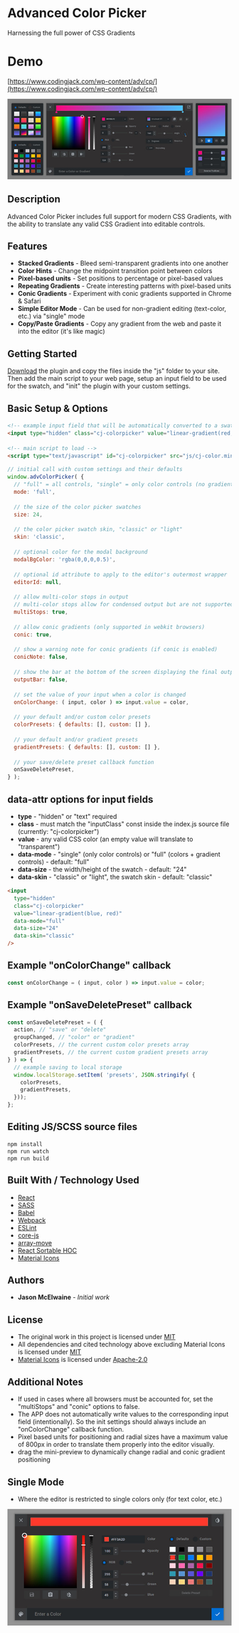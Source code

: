 # Advanced Color Picker
Harnessing the full power of CSS Gradients

# Demo
[https://www.codingjack.com/wp-content/adv/cp/](https://www.codingjack.com/wp-content/adv/cp/)

![Screenshot of the Color Picker Editor in Full Mode](/screenshot.jpg)

## Description

Advanced Color Picker includes full support for modern CSS Gradients, with the ability to translate any valid CSS Gradient into editable controls.

## Features

* **Stacked Gradients** - Bleed semi-transparent gradients into one another
* **Color Hints** - Change the midpoint transition point between colors
* **Pixel-based units** - Set positions to percentage or pixel-based values 
* **Repeating Gradients** - Create interesting patterns with pixel-based units
* **Conic Gradients** - Experiment with conic gradients supported in Chrome & Safari
* **Simple Editor Mode** - Can be used for non-gradient editing (text-color, etc.) via "single" mode
* **Copy/Paste Gradients** - Copy any gradient from the web and paste it into the editor (it's like magic)

## Getting Started

[Download](https://github.com/CodingJack/Advanced-Color-Picker/raw/master/advanced_color_picker.zip) the plugin and copy the files inside the "js" folder to your site.  Then add the main script to your web page, setup an input field to be used for the swatch, and "init" the plugin with your custom settings.

## Basic Setup & Options

```html
<!-- example input field that will be automatically converted to a swatch -->
<input type="hidden" class="cj-colorpicker" value="linear-gradient(red, blue)" />

<!-- main script to load -->
<script type="text/javascript" id="cj-colorpicker" src="js/cj-color.min.js"></script>
```

```js
// initial call with custom settings and their defaults
window.advColorPicker( {
  // "full" = all controls, "single" = only color controls (no gradients)
  mode: 'full', 
  
  // the size of the color picker swatches
  size: 24, 
  
  // the color picker swatch skin, "classic" or "light"
  skin: 'classic', 
  
  // optional color for the modal background
  modalBgColor: 'rgba(0,0,0,0.5)', 
  
  // optional id attribute to apply to the editor's outermost wrapper
  editorId: null,
  
  // allow multi-color stops in output
  // multi-color stops allow for condensed output but are not supported in Edge
  multiStops: true,
  
  // allow conic gradients (only supported in webkit browsers)
  conic: true, 
  
  // show a warning note for conic gradients (if conic is enabled)
  conicNote: false, 
  
  // show the bar at the bottom of the screen displaying the final output value
  outputBar: false, 
  
  // set the value of your input when a color is changed
  onColorChange: ( input, color ) => input.value = color, 
  
  // your default and/or custom color presets
  colorPresets: { defaults: [], custom: [] }, 
  
  // your default and/or gradient presets
  gradientPresets: { defaults: [], custom: [] }, 
  
  // your save/delete preset callback function
  onSaveDeletePreset, 
} );
```

## data-attr options for input fields
* **type** - "hidden" or "text" required
* **class** - must match the "inputClass" const inside the index.js source file (currently: "cj-colorpicker")
* **value** - any valid CSS color (an empty value will translate to "transparent")
* **data-mode** - "single" (only color controls) or "full" (colors + gradient controls) - default: "full"
* **data-size** - the width/height of the swatch - default: "24"
* **data-skin** - "classic" or "light", the swatch skin - default: "classic"
```html
<input 
  type="hidden" 
  class="cj-colorpicker" 
  value="linear-gradient(blue, red)" 
  data-mode="full"
  data-size="24"
  data-skin="classic"
/>
```

## Example "onColorChange" callback
```js
const onColorChange = ( input, color ) => input.value = color;
```

## Example "onSaveDeletePreset" callback
```js
const onSaveDeletePreset = ( {
  action, // "save" or "delete"
  groupChanged, // "color" or "gradient"
  colorPresets, // the current custom color presets array
  gradientPresets, // the current custom gradient presets array
} ) => {
  // example saving to local storage
  window.localStorage.setItem( 'presets', JSON.stringify( { 
    colorPresets, 
    gradientPresets,
  }));
};
```

## Editing JS/SCSS source files
```
npm install
npm run watch
npm run build
```

## Built With / Technology Used

* [React](https://www.npmjs.com/package/react)
* [SASS](https://www.npmjs.com/package/sass)
* [Babel](https://www.npmjs.com/package/@babel/core)
* [Webpack](https://www.npmjs.com/package/webpack)
* [ESLint](https://www.npmjs.com/package/eslint)
* [core-js](https://www.npmjs.com/package/core-js)
* [array-move](https://www.npmjs.com/package/array-move)
* [React Sortable HOC](https://www.npmjs.com/package/react-sortable-hoc)
* [Material Icons](https://www.npmjs.com/package/material-icons)

## Authors

* **Jason McElwaine** - *Initial work*

## License

* The original work in this project is licensed under [MIT](https://opensource.org/licenses/MIT)
* All dependencies and cited technology above excluding Material Icons is licensed under [MIT](https://opensource.org/licenses/MIT)
* [Material Icons](https://www.npmjs.com/package/material-icons) is licensed under [Apache-2.0](https://www.apache.org/licenses/LICENSE-2.0)

## Additional Notes

* If used in cases where all browsers must be accounted for, set the "multiStops" and "conic" options to false. 
* The APP does not automatically write values to the corresponding input field (intentionally).  So the init settings should always include an "onColorChange" callback function.
* Pixel based units for positioning and radial sizes have a maximum value of 800px in order to translate them properly into the editor visually.
* drag the mini-preview to dynamically change radial and conic gradient positioning

## Single Mode

* Where the editor is restricted to single colors only (for text color, etc.)

![Screenshot of the Color Picker Editor in Single Mode](/single_screenshot.jpg)
